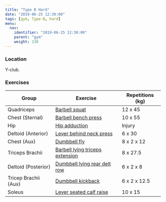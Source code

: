 ```yaml
---
title: "Type B Hard"
date: "2019-06-25 12:30:00"
tags: [gym, Type-B, hard]
menu:
  nav:
    identifier: "2019-06-25 12:30:00"
    parent: "gym"
    weight: 130
---
```


### Location

Y-club.

### Exercises

| Group                | Exercise                                                                                             | Repetitions (kg) |
|----------------------|------------------------------------------------------------------------------------------------------|------------------|
| Quadriceps           | [Barbell squat](https://exrx.net/WeightExercises/Quadriceps/LVAlternatingLegExtensionH)              | 12 x 45          |
| Chest (Sternal)      | [Barbell bench press](https://exrx.net/WeightExercises/PectoralSternal/DBBenchPress)                 | 10 x 55          |
| Hip                  | [Hip adduction](https://exrx.net/WeightExercises/HipAdductors/CBHipAdduction)                        | Injury           |
| Deltoid (Anterior)   | [Lever behind neck press](https://exrx.net/WeightExercises/DeltoidAnterior/LVBehindNeckPressH)       | 6 x 30           |
| Chest (Aux)          | [Dumbbell fly](https://exrx.net/WeightExercises/PectoralSternal/DBFly)                               | 8 x 2 x 12       |
| Triceps Brachii      | [Barbell lying triceps extension](https://exrx.net/WeightExercises/Triceps/CBLyingTriExt)            | 8 x 27.5         |
| Deltoid (Posterior)  | [Dumbbell lying rear delt row](https://exrx.net/WeightExercises/DeltoidPosterior/DBLyingRearDeltRow) | 6 x 2 x 8        |
| Tricep Brachii (Aux) | [Dumbbell kickback](https://exrx.net/WeightExercises/Triceps/DBKickback)                             | 6 x 2 x 12.5     |
| Soleus               | [Lever seated calf raise](https://exrx.net/WeightExercises/Gastrocnemius/LV45CalfPress)              | 10 x 15          |
